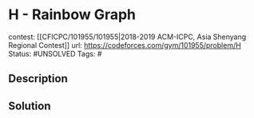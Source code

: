 # H - Rainbow Graph

contest: [[CFICPC/101955/101955|2018-2019 ACM-ICPC, Asia Shenyang Regional Contest]]
url: https://codeforces.com/gym/101955/problem/H
Status: #UNSOLVED
Tags: #

## Description

## Solution

